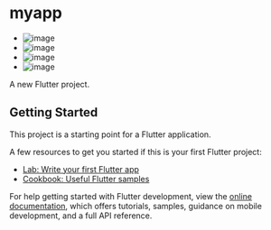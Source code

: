 # myapp
- ![image](https://github.com/user-attachments/assets/163eabc5-15f2-4db8-9c26-0789c4c8803f)
- ![image](https://github.com/user-attachments/assets/7817f942-66f8-4f43-86da-c70fc521f8f6)
- ![image](https://github.com/user-attachments/assets/d956b7f0-bb1e-45da-93df-9c5254fadc9d)
- ![image](https://github.com/user-attachments/assets/a6d02e31-9838-4ed6-b402-117756f5795d)


A new Flutter project.

## Getting Started

This project is a starting point for a Flutter application.

A few resources to get you started if this is your first Flutter project:

- [Lab: Write your first Flutter app](https://docs.flutter.dev/get-started/codelab)
- [Cookbook: Useful Flutter samples](https://docs.flutter.dev/cookbook)

For help getting started with Flutter development, view the
[online documentation](https://docs.flutter.dev/), which offers tutorials,
samples, guidance on mobile development, and a full API reference.
